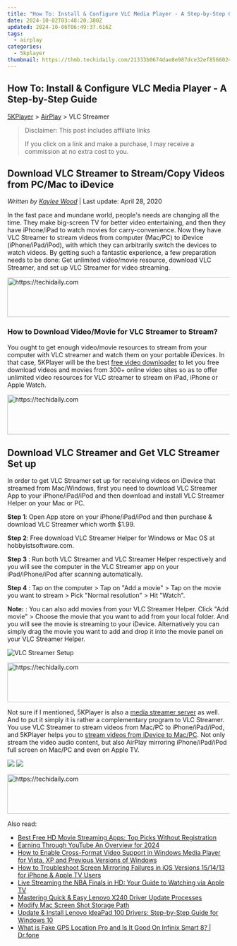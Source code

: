 ```yaml
---
title: "How To: Install & Configure VLC Media Player - A Step-by-Step Guide"
date: 2024-10-02T03:48:20.380Z
updated: 2024-10-06T06:49:37.616Z
tags:
  - airplay
categories:
  - 5kplayer
thumbnail: https://thmb.techidaily.com/21333b0674dae8e987dce32ef856602446e7d37aac1b972fab53c865a8b5f643.jpg
---
```


## How To: Install & Configure VLC Media Player - A Step-by-Step Guide

[5KPlayer](https://tools.techidaily.com/5kplayer/products/) \> [AirPlay](https://tools.techidaily.com/5kplayer/airplay/) \> VLC Streamer

>  Disclaimer: This post includes affiliate links
>
>  If you click on a link and make a purchase, I may receive a commission at no extra cost to you.
>

## Download VLC Streamer to Stream/Copy Videos from PC/Mac to iDevice

 _Written by [Kaylee Wood](https://www.quora.com/profile/Amanda-Hu-21)_ | Last update: April 28, 2020

In the fast pace and mundane world, people's needs are changing all the time. They make big-screen TV for better video entertaining, and then they have iPhone/iPad to watch movies for carry-convenience. Now they have VLC Streamer to stream videos from computer (Mac/PC) to iDevice (iPhone/iPad/iPod), with which they can arbitrarily switch the devices to watch videos. By getting such a fantastic experience, a few preparation needs to be done: Get unlimited video/movie resource, download VLC Streamer, and set up VLC Streamer for video streaming. 

<!-- affiliate ads begin -->
<a href="https://aligracehair.sjv.io/c/5597632/1902278/19272" target="_top" id="1902278">
  <img src="//a.impactradius-go.com/display-ad/19272-1902278" border="0" alt="https://techidaily.com" width="728" height="90"/>
</a>
<img height="0" width="0" src="https://aligracehair.sjv.io/i/5597632/1902278/19272" style="position:absolute;visibility:hidden;" border="0" />
<!-- affiliate ads end -->

### How to Download Video/Movie for VLC Streamer to Stream?

You ought to get enough video/movie resources to stream from your computer with VLC streamer and watch them on your portable iDevices. In that case, 5KPlayer will be the best [free video downloader](https://tools.techidaily.com/5kplayer/youtube-download/) to let you free download videos and movies from 300+ online video sites so as to offer unlimited video resources for VLC streamer to stream on iPad, iPhone or Apple Watch. 

<!-- affiliate ads begin -->
<a href="https://appsumo.8odi.net/c/5597632/2144271/7443" target="_top" id="2144271">
  <img src="//a.impactradius-go.com/display-ad/7443-2144271" border="0" alt="https://techidaily.com" width="600" height="90"/>
</a>
<img height="0" width="0" src="https://appsumo.8odi.net/i/5597632/2144271/7443" style="position:absolute;visibility:hidden;" border="0" />
<!-- affiliate ads end -->

##  Download VLC Streamer and Get VLC Streamer Set up

In order to get VLC Streamer set up for receiving videos on iDevice that streamed from Mac/Windows, first you need to download VLC Streamer App to your iPhone/iPad/iPod and then download and install VLC Streamer Helper on your Mac or PC. 

**Step 1**: Open App store on your iPhone/iPad/iPod and then purchase & download VLC Streamer which worth $1.99\. 

**Step 2**: Free download VLC Streamer Helper for Windows or Mac OS at hobbyistsoftware.com. 

**Step 3** : Run both VLC Streamer and VLC Streamer Helper respectively and you will see the computer in the VLC Streamer app on your iPad/iPhone/iPod after scanning automatically. 

**Step 4** : Tap on the computer > Tap on "Add a movie" > Tap on the movie you want to stream > Pick "Normal resolution" > Hit "Watch".

**Note:** : You can also add movies from your VLC Streamer Helper. Click "Add movie" > Choose the movie that you want to add from your local folder. And you will see the movie is streaming to your iDevice. Alternatively you can simply drag the movie you want to add and drop it into the movie panel on your VLC Streamer Helper. 

![VLC Streamer Setup](https://www.5kplayer.com/airplay/img/vlc-streamer-helper.jpg) 

<!-- affiliate ads begin -->
<a href="https://appsumo.8odi.net/c/5597632/2144284/7443" target="_top" id="2144284">
  <img src="//a.impactradius-go.com/display-ad/7443-2144284" border="0" alt="https://techidaily.com" width="728" height="90"/>
</a>
<img height="0" width="0" src="https://appsumo.8odi.net/i/5597632/2144284/7443" style="position:absolute;visibility:hidden;" border="0" />
<!-- affiliate ads end -->

Not sure if I mentioned, 5KPlayer is also a [media streamer server](https://tools.techidaily.com/5kplayer/airplay/) as well. And to put it simply it is rather a complementary program to VLC Streamer. You use VLC Streamer to stream videos from Mac/PC to iPhone/iPad/iPod, and 5KPlayer helps you to [stream videos from iDevice to Mac/PC](https://tools.techidaily.com/5kplayer/airplay/). Not only stream the video audio content, but also AirPlay mirroring iPhone/iPad/iPod full screen on Mac/PC and even on Apple TV. 

[![](https://www.5kplayer.com/airplay/../button/freedownwhitewin.png)](https://tools.techidaily.com/5kplayer/products/) [![](https://www.5kplayer.com/airplay/../button/freedownbackmac.png)](https://tools.techidaily.com/5kplayer/products/)

<!-- affiliate ads begin -->
<a href="https://appsumo.8odi.net/c/5597632/2151855/7443" target="_top" id="2151855">
  <img src="//a.impactradius-go.com/display-ad/7443-2151855" border="0" alt="https://techidaily.com" width="728" height="90"/>
</a>
<img height="0" width="0" src="https://appsumo.8odi.net/i/5597632/2151855/7443" style="position:absolute;visibility:hidden;" border="0" />
<!-- affiliate ads end -->

<ins class="adsbygoogle"
     style="display:block"
     data-ad-format="autorelaxed"
     data-ad-client="ca-pub-7571918770474297"
     data-ad-slot="1223367746"></ins>

<ins class="adsbygoogle"
     style="display:block"
     data-ad-client="ca-pub-7571918770474297"
     data-ad-slot="8358498916"
     data-ad-format="auto"
     data-full-width-responsive="true"></ins>

<span class="atpl-alsoreadstyle">Also read:</span>
<div><ul>
<li><a href="https://media-tips.techidaily.com/best-free-hd-movie-streaming-apps-top-picks-without-registration/"><u>Best Free HD Movie Streaming Apps: Top Picks Without Registration</u></a></li>
<li><a href="https://youtube-videos.techidaily.com/earning-through-youtube-an-overview-for-2024/"><u>Earning Through YouTube An Overview for 2024</u></a></li>
<li><a href="https://media-tips.techidaily.com/how-to-enable-cross-format-video-support-in-windows-media-player-for-vista-xp-and-previous-versions-of-windows/"><u>How to Enable Cross-Format Video Support in Windows Media Player for Vista, XP and Previous Versions of Windows</u></a></li>
<li><a href="https://media-tips.techidaily.com/how-to-troubleshoot-screen-mirroring-failures-in-ios-versions-151413-for-iphone-and-apple-tv-users/"><u>How to Troubleshoot Screen Mirroring Failures in iOS Versions 15/14/13 for iPhone & Apple TV Users</u></a></li>
<li><a href="https://media-tips.techidaily.com/live-streaming-the-nba-finals-in-hd-your-guide-to-watching-via-apple-tv/"><u>Live Streaming the NBA Finals in HD: Your Guide to Watching via Apple TV</u></a></li>
<li><a href="https://driver-download.techidaily.com/mastering-quick-and-easy-lenovo-x240-driver-update-processes/"><u>Mastering Quick & Easy Lenovo X240 Driver Update Processes</u></a></li>
<li><a href="https://video-capture.techidaily.com/modify-mac-screen-shot-storage-path/"><u>Modify Mac Screen Shot Storage Path</u></a></li>
<li><a href="https://win-dash.techidaily.com/update-and-install-lenovo-ideapad-100-drivers-step-by-step-guide-for-windows-10/"><u>Update & Install Lenovo IdeaPad 100 Drivers: Step-by-Step Guide for Windows 10</u></a></li>
<li><a href="https://fake-location.techidaily.com/what-is-fake-gps-location-pro-and-is-it-good-on-infinix-smart-8-drfone-by-drfone-virtual-android/"><u>What is Fake GPS Location Pro and Is It Good On Infinix Smart 8? | Dr.fone</u></a></li>
</ul></div>

